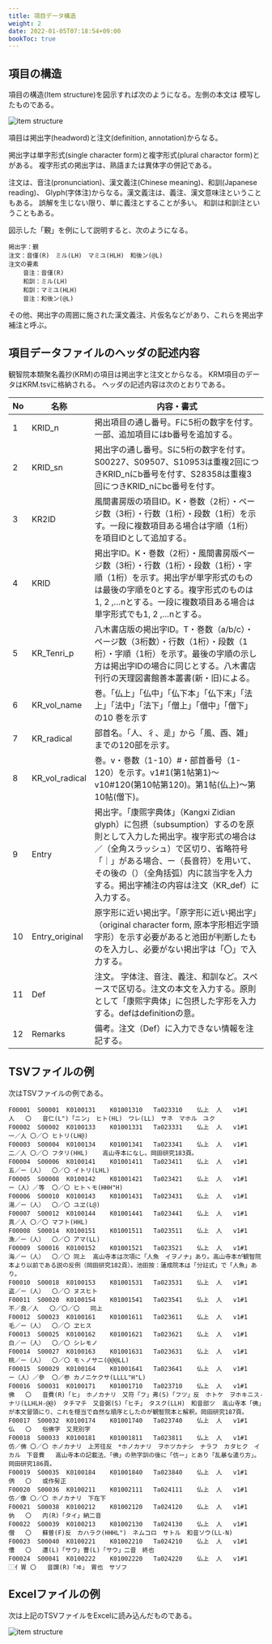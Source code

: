 ```yaml
---
title: 項目データ構造
weight: 2
date: 2022-01-05T07:18:54+09:00
bookToc: true
---
```


## 項目の構造

項目の構造(Item structure)を図示すれば次のようになる。左側の本文は
模写したものである。

![item structure](/images/krm-item-structure.png)

項目は掲出字(headword)と注文(definition, annotation)からなる。

掲出字は単字形式(single character form)と複字形式(plural charactor form)とがある。
複字形式の掲出字は、熟語または異体字の併記である。

注文は、音注(pronunciation)、漢文義注(Chinese meaning)、和訓(Japanese reading)、
Glyph(字体注)からなる。漢文義注は、義注、漢文意味注ということもある。
誤解を生じない限り、単に義注とすることが多い。
和訓は和訓注ということもある。

図示した「覲」を例にして説明すると、次のようになる。
    
    掲出字：覲
    注文：音僅(R)　ミル(LH)　マミユ(HLH)　和後ン(@L)
    注文の要素
        音注：音僅(R)
        和訓：ミル(LH)
        和訓：マミユ(HLH)
        音注：和後ン(@L)

その他、掲出字の周囲に施された漢文義注、片仮名などがあり、これらを掲出字補注と呼ぶ。


## 項目データファイルのヘッダの記述内容

観智院本類聚名義抄(KRM)の項目は掲出字と注文とからなる。
KRM項目のデータはKRM.tsvに格納される。
ヘッダの記述内容は次のとおりである。

|No| 名称 | 内容・書式 |
| ---- | ------- | ------- |
|	1	|	KRID_n	|掲出項目の通し番号。Fに5桁の数字を付す。一部、追加項目にはb番号を追加する。
|	2	|	KRID_sn	|掲出字の通し番号。Sに5桁の数字を付す。S00227、S09507、S10953は重複2回につきKRID_nにb番号を付す、S28358は重複3回につきKRID_nにbc番号を付す。|
|	3	|	KR2ID	|	風間書房版の項目ID。K・巻数（2桁）・ページ数（3桁）・行数（1桁）・段数（1桁）を示す。一段に複数項目ある場合は字順（1桁）を項目IDとして追加する。	|
|	4	|	KRID	|	掲出字ID。K・巻数（2桁）・風間書房版ページ数（3桁）・行数（1桁）・段数（1桁）・字順（1桁）を示す。掲出字が単字形式のものは最後の字順を0とする。複字形式のものは1, 2 ,…nとする。一段に複数項目ある場合は単字形式でも1, 2 ,…nとする。	|
|	5	|	KR_Tenri_p	|	八木書店版の掲出字ID。T・巻数（a/b/c）・ページ数（3桁数）・行数（1桁）・段数（1桁）・字順（1桁）を示す。最後の字順の示し方は掲出字IDの場合に同じとする。八木書店刊行の天理図書館善本叢書(新・旧)による。	|
|	6	|	KR_vol_name	|	巻。「仏上」「仏中」「仏下本」「仏下末」「法上」「法中」「法下」「僧上」「僧中」「僧下」の10 巻を示す	|
|	7	|	KR_radical	|	部首名。「人、彳、辵」から「風、酉、雑」までの120部を示す。	|
|	8	|	KR_vol_radical	|	巻。v・巻数（1-10）#・部首番号（1-120）を示す。v1#1(第1帖第1)〜v10#120(第10帖第120)。第1帖(仏上)〜第10帖(僧下)。	|
|	9	|	Entry	|	掲出字。「康煕字典体」（Kangxi Zidian glyph）に包摂（subsumption）するのを原則として入力した掲出字。複字形式の場合は／（全角スラッシュ）で区切り、省略符号「｜」がある場合、ー（長音符）を用いて、その後の（）（全角括弧）内に該当字を入力する。掲出字補注の内容は注文（KR_def）に入力する。	|
|	10	|	Entry_original	|	原字形に近い掲出字。「原字形に近い掲出字」（original character form, 原本字形相近字頭字形）を示す必要があると池田が判断したものを入力し、必要がない掲出字は「〇」で入力する。	|
|	11	|	Def	|	注文。	字体注、音注、義注、和訓など。スペースで区切る。注文の本文を入力する。原則として「康熙字典体」に包摂した字形を入力する。defはdefinitionの意。	|
|	12	|	Remarks	|	備考。注文（Def）に入力できない情報を注記する。	|


## TSVファイルの例

次はTSVファイルの例である。
```
F00001	S00001	K0100131	K01001310	Ta023310	仏上	人	v1#1	人	〇	音仁(L")「ニン」　ヒト(HL)　ワレ(LL)　サネ　マホル　ユク	
F00002	S00002	K0100133	K01001331	Ta023331	仏上	人	v1#1	一／人	〇／〇	ヒトリ(LH@)	
F00003	S00004	K0100134	K01001341	Ta023341	仏上	人	v1#1	二／人	〇／〇	フタリ(HHL)	高山寺本になし。岡田研究183頁。
F00004	S00006	K0100141	K01001411	Ta023411	仏上	人	v1#1	五／ー（人）	〇／〇	イトリ(LHL)	
F00005	S00008	K0100142	K01001421	Ta023421	仏上	人	v1#1	ー（人）／等	〇／〇	ヒトヽモ(HHH"H)	
F00006	S00010	K0100143	K01001431	Ta023431	仏上	人	v1#1	湯／ー（人）	〇／〇	ユヱ(L@)	
F00007	S00012	K0100144	K01001441	Ta023441	仏上	人	v1#1	真／人	〇／〇	マフト(HHL)	
F00008	S00014	K0100151	K01001511	Ta023511	仏上	人	v1#1	漁／ー（人）	〇／〇	アマ(LL)	
F00009	S00016	K0100152	K01001521	Ta023521	仏上	人	v1#1	海／ー（人）	〇／〇	同上	高山寺本は次項に「人魚　イヲノナ」あり。高山寺本が観智院本より以前である説の反例（岡田研究182頁）。池田按：蓮成院本は「分註式」で「人魚」あり。
F00010	S00018	K0100153	K01001531	Ta023531	仏上	人	v1#1	盗／ー（人）	〇／〇	ヌスヒト	
F00011	S00020	K0100154	K01001541	Ta023541	仏上	人	v1#1	不／良／人	〇／〇／〇	同上	
F00012	S00023	K0100161	K01001611	Ta023611	仏上	人	v1#1	毛／ー（人）	〇／〇	ヱヒス	
F00013	S00025	K0100162	K01001621	Ta023621	仏上	人	v1#1	白／ー（人）	〇／〇	シレモノ	
F00014	S00027	K0100163	K01001631	Ta023631	仏上	人	v1#1	桃／ー（人）	〇／〇	モヽノサニ(@@@LL)	
F00015	S00029	K0100164	K01001641	Ta023641	仏上	人	v1#1	ー（人）／參	〇／参	カノニケクサ(LLLL"H"L)	
F00016	S00031	K0100171	K01001710	Ta023710	仏上	人	v1#1	佛	〇	音費(R)「ヒ」　ホノカナリ　又符「フ」弗(S)「フツ」反　ホトケ　ヲホキニス-ナリ(LLHLH-@@)　タチマチ　又音弼(S)「ヒチ」　タスク(LLH)　和音部ツ	高山寺本「佛」が本文冒頭にり、これを穏当で自然な順序としたのが観智院本と解釈。岡田研究187頁。
F00017	S00032	K0100174	K01001740	Ta023740	仏上	人	v1#1	仏	〇	俗佛字　又見別字	
F00018	S00033	K0100181	K01001811	Ta023811	仏上	人	v1#1	仿／佛	〇／〇	ホノカナリ　上芳往反　*ホノカナリ　ヲホツカナシ　ナラフ　カタヒク　イカル　下音費	高山寺本の記載法、「佛」の熟字訓の後に「仿ー」とあり「乱暴な遣り方」。岡田研究186頁。
F00019	S00035	K0100184	K01001840	Ta023840	仏上	人	v1#1	㑂	〇	或作髣正	
F00020	S00036	K0100211	K01002111	Ta024111	仏上	人	v1#1	仿／像	〇／〇	ホノカナリ　下在下	
F00021	S00038	K0100212	K01002120	Ta024120	仏上	人	v1#1	㐻	〇	内(R)「タイ」納二音	
F00022	S00039	K0100213	K01002130	Ta024130	仏上	人	v1#1	僧	〇	蘇曽(F)反　カハラク(HHHL")　ネムコロ　サトル　和音ソウ(LL-N)	
F00023	S00040	K0100221	K01002210	Ta024210	仏上	人	v1#1	傮	〇	遭(L)「サウ」曹(L)「サウ」二音　終也	
F00024	S00041	K0100222	K01002220	Ta024220	仏上	人	v1#1	⿰亻胃	〇	音謂(R)「ヰ」　胃也　サソフ	

```

## Excelファイルの例

次は上記のTSVファイルをExcelに読み込んだものである。

![item structure](/images/item-excel-sample.png)